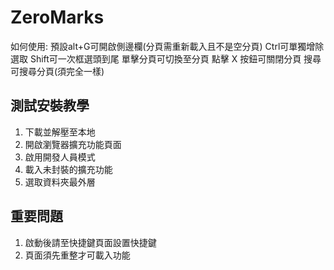 # ZeroMarks
如何使用:
預設alt+G可開啟側邊欄(分頁需重新載入且不是空分頁)
Ctrl可單獨增除選取
Shift可一次框選頭到尾
單擊分頁可切換至分頁
點擊 X 按鈕可關閉分頁
搜尋可搜尋分頁(須完全一樣)

## 測試安裝教學
1. 下載並解壓至本地
2. 開啟瀏覽器擴充功能頁面
3. 啟用開發人員模式
4. 載入未封裝的擴充功能
5. 選取資料夾最外層

## 重要問題
1. 啟動後請至快捷鍵頁面設置快捷鍵
2. 頁面須先重整才可載入功能
